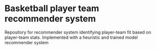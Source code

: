 # Basketball player team recommender system
 Repository for recommender system identifying player-team fit based on player-team stats. Implemented with a heuristic and trained model recommender system
